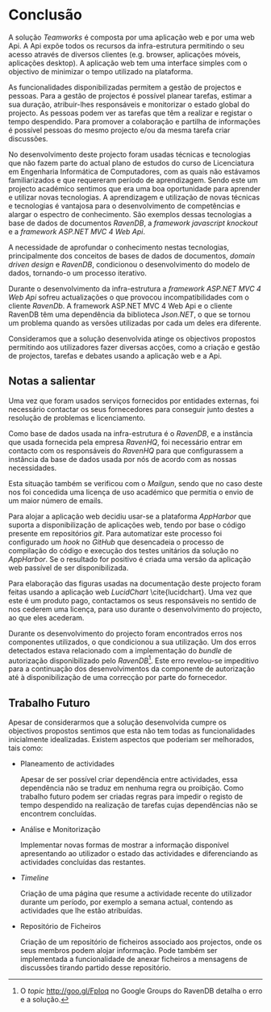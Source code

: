 Conclusão
=

A solução *Teamworks* é composta por uma aplicação web e por uma web Api. A Api expõe todos os recursos da infra-estrutura permitindo o seu acesso através de diversos clientes (e.g. browser, aplicações móveis, aplicações desktop).
A aplicação web tem uma interface simples com o objectivo de minimizar o tempo utilizado na plataforma.

As funcionalidades disponibilizadas permitem a gestão de projectos e pessoas. 
Para a gestão de projectos é possível planear tarefas, estimar a sua duração, atribuir-lhes responsáveis e monitorizar o estado global do projecto. 
As pessoas podem ver as tarefas que têm a realizar e registar o tempo despendido. Para promover a colaboração e partilha de informações é possível pessoas do mesmo projecto e/ou da mesma tarefa criar discussões.

No desenvolvimento deste projecto foram usadas técnicas e tecnologias que não fazem parte do actual plano de estudos do curso de Licenciatura em Engenharia Informática de Computadores, com as quais não estávamos familiarizados e que requereram período de aprendizagem. Sendo este um projecto académico sentimos que era uma boa oportunidade para aprender e utilizar novas tecnologias. A aprendizagem e utilização de novas técnicas e tecnologias é vantajosa para o desenvolvimento de competências e alargar o espectro de conhecimento. São exemplos dessas tecnologias a base de dados de documentos *RavenDB*, a *framework javascript knockout* e a *framework ASP.NET MVC 4 Web Api*. 

A necessidade de aprofundar o conhecimento nestas tecnologias, principalmente dos conceitos de bases de dados de documentos, *domain driven design* e *RavenDB*, condicionou o desenvolvimento do modelo de dados, tornando-o um processo iterativo.

Durante o desenvolvimento da infra-estrutura a *framework ASP.NET MVC 4 Web Api* sofreu actualizações o que provocou incompatibilidades com o cliente *RavenDb*. A framework ASP.NET MVC 4 Web Api e o cliente RavenDB têm uma dependência da biblioteca *Json.NET*, o que se tornou um problema quando as versões utilizadas por cada um deles era diferente. 

Consideramos que a solução desenvolvida atinge os objectivos propostos permitindo aos utilizadores fazer diversas acções, como a criação e gestão de projectos, tarefas e debates usando a aplicação web e a Api.

Notas a salientar
-

Uma vez que foram usados serviços fornecidos por entidades externas, foi necessário contactar os seus fornecedores para conseguir junto destes a resolução de problemas e licenciamento. 

Como base de dados usada na infra-estrutura é o *RavenDB*, e a instância que usada fornecida pela empresa *RavenHQ*, foi necessário entrar em contacto com os responsáveis do *RavenHQ* para que configurassem a instância da base de dados usada por nós de acordo com as nossas necessidades. 

Esta situação também se verificou com o *Mailgun*, sendo que no caso deste nos foi concedida uma licença de uso académico que permitia o envio de um maior número de emails.

Para alojar a aplicação web decidiu usar-se a plataforma *AppHarbor* que suporta a disponibilização de aplicações web, tendo por base o código presente em repositórios *git*. Para automatizar este processo foi configurado um *hook* no *GitHub* que desencadeia o processo de compilação do código e execução dos testes unitários da solução no *AppHarbor*. Se o resultado for positivo é criada uma versão da aplicação web passível de ser disponibilizada.

Para elaboração das figuras usadas na documentação deste projecto foram feitas usando a aplicação web *LucidChart* \cite{lucidchart}. Uma vez que este é um produto pago, contactamos os seus responsáveis no sentido de nos cederem uma licença, para uso durante o desenvolvimento do projecto, ao que eles acederam.

Durante os desenvolvimento do projecto foram encontrados erros nos componentes utilizados, o que condicionou a sua utilização. Um dos erros detectados estava relacionado com a implementação do *bundle* de autorização disponibilizado pelo *RavenDB*[^ravendberro]. Este erro revelou-se impeditivo para a continuação dos desenvolvimentos da componente de autorização até à disponibilização de uma correcção por parte do fornecedor.

Trabalho Futuro
-

Apesar de considerarmos que a solução desenvolvida cumpre os objectivos propostos sentimos que esta não tem todas as funcionalidades inicialmente idealizadas. Existem aspectos que poderiam ser melhorados, tais como:

 * Planeamento de actividades

	Apesar de ser possível criar dependência entre actividades, essa dependência não se traduz em nenhuma regra ou proibição. Como trabalho futuro podem ser criadas regras para impedir o registo de tempo despendido na realização de tarefas cujas dependências não se encontrem concluídas.

 * Análise e Monitorização 

	Implementar novas formas de mostrar a informação disponível apresentando ao utilizador o estado das actividades e diferenciando as actividades concluídas das restantes.

 * *Timeline*

	Criação de uma página que resume a actividade recente do utilizador durante um período, por exemplo a semana actual, contendo as actividades que lhe estão atribuídas.

 * Repositório de Ficheiros
 
	Criação de um repositório de ficheiros associado aos projectos, onde os seus membros podem alojar informação. Pode também ser implementada a funcionalidade de anexar ficheiros a mensagens de discussões tirando partido desse repositório.
	
[^ravendberro]: O *topic* http://goo.gl/FpIoq no Google Groups do RavenDB detalha o erro e a solução.

